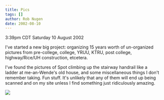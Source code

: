 ```yaml
---
title: Pics
tags: []
author: Rob Nugen
date: 2002-08-10
---
```


<p class=date>3:39pm CDT Saturday 10 August 2002</p>

<p>I've started a new big project: organizing 15 years worth of
un-organized pictures from pre-college, college, YRUU, KTRU, post
college, highway/Rice/UH construction, etcetera.</p>

<p>I've found the pictures of Spot climbing up the stairway handrail
like a ladder at me-an-Wende's old house, and some miscellaneous
things I don't remember taking.  Fun stuff.  It's unlikely that any of
them will end up being scanned and on my site unless I find something
just ridiculously amazing.</p>

<p><img src="/images/rob/wL-ROB.gif"/></p>

